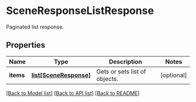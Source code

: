 # SceneResponseListResponse

Paginated list response.
## Properties
Name | Type | Description | Notes
------------ | ------------- | ------------- | -------------
**items** | [**list[SceneResponse]**](SceneResponse.md) | Gets or sets list of objects. | [optional] 

[[Back to Model list]](../README.md#documentation-for-models) [[Back to API list]](../README.md#documentation-for-api-endpoints) [[Back to README]](../README.md)


